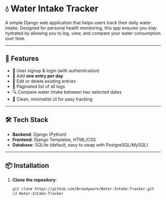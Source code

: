 # 💧 Water Intake Tracker

A simple Django web application that helps users track their daily water intake. Designed for personal health monitoring, this app ensures you stay hydrated by allowing you to log, view, and compare your water consumption over time.

---

## 🚀 Features

- 👤 User signup & login (with authentication)
- 📅 Add **one entry per day**
- 📝 Edit or delete existing entries
- 📄 Paginated list of all logs
- 🔍 Compare water intake between two selected dates
- 🧼 Clean, minimalist UI for easy tracking

---

## 🛠️ Tech Stack

- **Backend**: Django (Python)
- **Frontend**: Django Templates, HTML/CSS
- **Database**: SQLite (default, easy to swap with PostgreSQL/MySQL)

---

## 📦 Installation

1. **Clone the repository**:
   ```bash
   git clone https://github.com/Broodywork/Water-Intake-Tracker.git
   cd Water-Intake-Tracker
